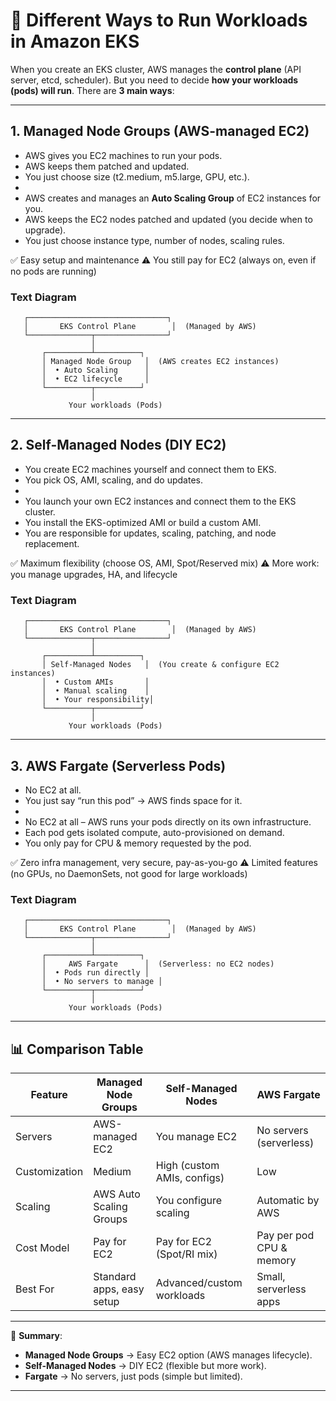

# 📘 Different Ways to Run Workloads in Amazon EKS

When you create an EKS cluster, AWS manages the **control plane** (API server, etcd, scheduler).
But you need to decide **how your workloads (pods) will run**.
There are **3 main ways**:

---

## 1. **Managed Node Groups (AWS-managed EC2)**


* AWS gives you EC2 machines to run your pods.
* AWS keeps them patched and updated.
* You just choose size (t2.medium, m5.large, GPU, etc.).
* 
* AWS creates and manages an **Auto Scaling Group** of EC2 instances for you.
* AWS keeps the EC2 nodes patched and updated (you decide when to upgrade).
* You just choose instance type, number of nodes, scaling rules.

✅ Easy setup and maintenance
⚠️ You still pay for EC2 (always on, even if no pods are running)

### Text Diagram

```
   ┌───────────────────────────────┐
   │       EKS Control Plane        │  (Managed by AWS)
   └──────────────┬────────────────┘
                  │
       ┌──────────┴──────────┐
       │ Managed Node Group   │  (AWS creates EC2 instances)
       │  • Auto Scaling      │
       │  • EC2 lifecycle     │
       └──────────┬──────────┘
                  │
             Your workloads (Pods)
```

---

## 2. **Self-Managed Nodes (DIY EC2)**

* You create EC2 machines yourself and connect them to EKS.
* You pick OS, AMI, scaling, and do updates.
*
* You launch your own EC2 instances and connect them to the EKS cluster.
* You install the EKS-optimized AMI or build a custom AMI.
* You are responsible for updates, scaling, patching, and node replacement.

✅ Maximum flexibility (choose OS, AMI, Spot/Reserved mix)
⚠️ More work: you manage upgrades, HA, and lifecycle

### Text Diagram

```
   ┌───────────────────────────────┐
   │       EKS Control Plane        │  (Managed by AWS)
   └──────────────┬────────────────┘
                  │
       ┌──────────┴──────────┐
       │ Self-Managed Nodes   │  (You create & configure EC2 instances)
       │  • Custom AMIs       │
       │  • Manual scaling    │
       │  • Your responsibility│
       └──────────┬──────────┘
                  │
             Your workloads (Pods)
```

---

## 3. **AWS Fargate (Serverless Pods)**

* No EC2 at all.
* You just say “run this pod” → AWS finds space for it.
* 
* No EC2 at all – AWS runs your pods directly on its own infrastructure.
* Each pod gets isolated compute, auto-provisioned on demand.
* You only pay for CPU & memory requested by the pod.

✅ Zero infra management, very secure, pay-as-you-go
⚠️ Limited features (no GPUs, no DaemonSets, not good for large workloads)

### Text Diagram

```
   ┌───────────────────────────────┐
   │       EKS Control Plane        │  (Managed by AWS)
   └──────────────┬────────────────┘
                  │
       ┌──────────┴──────────┐
       │     AWS Fargate      │  (Serverless: no EC2 nodes)
       │  • Pods run directly │
       │  • No servers to manage │
       └──────────┬──────────┘
                  │
             Your workloads (Pods)
```

---

## 📊 Comparison Table

| Feature       | Managed Node Groups       | Self-Managed Nodes          | AWS Fargate              |
| ------------- | ------------------------- | --------------------------- | ------------------------ |
| Servers       | AWS-managed EC2           | You manage EC2              | No servers (serverless)  |
| Customization | Medium                    | High (custom AMIs, configs) | Low                      |
| Scaling       | AWS Auto Scaling Groups   | You configure scaling       | Automatic by AWS         |
| Cost Model    | Pay for EC2               | Pay for EC2 (Spot/RI mix)   | Pay per pod CPU & memory |
| Best For      | Standard apps, easy setup | Advanced/custom workloads   | Small, serverless apps   |

---

📌 **Summary**:

* **Managed Node Groups** → Easy EC2 option (AWS manages lifecycle).
* **Self-Managed Nodes** → DIY EC2 (flexible but more work).
* **Fargate** → No servers, just pods (simple but limited).

---


